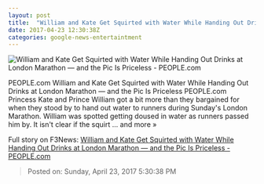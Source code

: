 ```yaml
---
layout: post
title:  "William and Kate Get Squirted with Water While Handing Out Drinks at London Marathon — and the Pic Is Priceless - PEOPLE.com"
date: 2017-04-23 12:30:38Z
categories: google-news-entertaintment
---
```


![William and Kate Get Squirted with Water While Handing Out Drinks at London Marathon — and the Pic Is Priceless - PEOPLE.com](http://i1.wp.com/peopledotcom.files.wordpress.com/2017/04/prince-william4.jpg?crop=0px%2C0px%2C2000px%2C1500px&resize=660%2C495&ssl=1)

PEOPLE.com William and Kate Get Squirted with Water While Handing Out Drinks at London Marathon — and the Pic Is Priceless PEOPLE.com Princess Kate and Prince William got a bit more than they bargained for when they stood by to hand out water to runners during Sunday's London Marathon. William was spotted getting doused in water as runners passed him by. It isn't clear if the squirt ... and more »


Full story on F3News: [William and Kate Get Squirted with Water While Handing Out Drinks at London Marathon — and the Pic Is Priceless - PEOPLE.com](http://www.f3nws.com/n/zAruXB)

> Posted on: Sunday, April 23, 2017 5:30:38 PM
